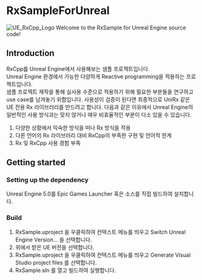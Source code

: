 # RxSampleForUnreal
![UE_RxCpp_Logo](https://user-images.githubusercontent.com/27719886/162159998-17ff40c5-66ac-475d-a051-84121aa1ad67.png)
Welcome to the RxSample for Unreal Engine source code!

## Introduction
RxCpp를 Unreal Engine에서 사용해보는 샘플 프로젝트입니다.  
Unreal Engine 환경에서 가능한 다양하게 Reactive programming을 적용하는 프로젝트입니다.  
샘플 프로젝트 제작을 통해 실사용 수준으로 적용하기 위해 필요한 부분들을 연구하고 use case를 남겨놓기 위함입니다.
사용성이 검증이 된다면 최종적으로 UniRx 같은 UE 전용 Rx 라이브러리를 만드려고 합니다.
다음과 같은 이유에서 Unreal Engine의 일반적인 사용 방식과는 맞지 않거나 매우 비효율적인 부분이 다소 있을 수 있습니다.

1. 다양한 상황에서 익숙한 방식을 떠나 Rx 방식을 적용
2. 다른 언어의 Rx 라이브러리 대비 RxCpp의 부족한 구현 및 언어적 한계
3. Rx 및 RxCpp 사용 경험 부족

## Getting started

### Setting up the dependency
Unreal Engine 5.0를 Epic Games Launcher 혹은 소스를 직접 빌드하여 설치합니다.

### Build
1. RxSample.uproject 을 우클릭하여 컨텍스트 메뉴를 띄우고 Switch Unreal Engine Version... 을 선택합니다.
2. 위에서 받은 UE 버전을 선택합니다.
3. RxSample.uproject 을 우클릭하여 컨텍스트 메뉴를 띄우고 Generate Visual Studio project files 를 선택합니다.
4. RxSample.sln 를 열고 빌드하여 실행합니다.
